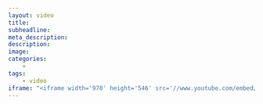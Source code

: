 ```yaml
---
layout: video
title:
subheadline:
meta_description:
description:
image:
categories:
    - 
tags:
    - video
iframe: "<iframe width='970' height='546' src='//www.youtube.com/embed/WoHxoz_0ykI' frameborder='0' allowfullscreen></iframe>"
---
```

